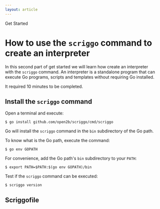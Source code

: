 ```yaml
---
layout: article
---
```

Get Started
# How to use the `scriggo` command to create an interpreter

In this second part of get started we will learn how create an interpreter with the `scriggo` command. An interpreter is a standalone program that can execute Go programs, scripts and templates without requiring Go installed.

It required 10 minutes to be completed.

## Install the `scriggo` command

Open a terminal and execute:

```
$ go install github.com/open2b/scriggo/cmd/scriggo
```

Go will install the `scriggo` command in the `bin` subdirectory of the Go path.

To know what is the Go path, execute the command:

```
$ go env GOPATH
```

For convenience, add the Go path's `bin` subdirectory to your `PATH`:

```
$ export PATH=$PATH:$(go env GOPATH)/bin
```

Test if the `scriggo` command can be executed:

```
$ scriggo version
```

## Scriggofile
